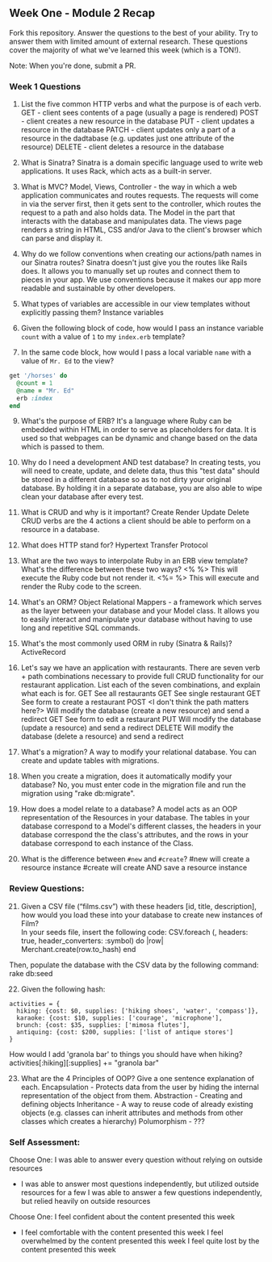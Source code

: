 ## Week One - Module 2 Recap

Fork this repository. Answer the questions to the best of your ability. Try to answer them with limited amount of external research. These questions cover the majority of what we've learned this week (which is a TON!).

Note: When you're done, submit a PR.

### Week 1 Questions

1. List the five common HTTP verbs and what the purpose is of each verb.
GET - client sees contents of a page (usually a page is rendered)
POST - client creates a new resource in the database
PUT - client updates a resource in the database
PATCH - client updates only a part of a resource in the dadtabase (e.g. updates just one attribute of the resource)
DELETE - client deletes a resource in the database

2. What is Sinatra?
Sinatra is a domain specific language used to write web applications. It uses Rack, which acts as a built-in server.

4. What is MVC?
Model, Views, Controller - the way in which a web application communicates and routes requests. The requests will come in via the server first, then it gets sent to the controller, which routes the request to a path and also holds data. The Model in the part that interacts with the database and manipulates data. The views page renders a string in HTML, CSS and/or Java to the client's browser which can parse and display it.

5. Why do we follow conventions when creating our actions/path names in our Sinatra routes?
Sinatra doesn't just give you the routes like Rails does. It allows you to manually set up routes and connect them to pieces in your app. We use conventions because it makes our app more readable and sustainable by other developers.

6. What types of variables are accessible in our view templates without explicitly passing them?
Instance variables

7. Given the following block of code, how would I pass an instance variable `count` with a value of `1` to my `index.erb` template?
8. In the same code block, how would I pass a local variable `name` with a value of `Mr. Ed` to the view?

  ```ruby
  get '/horses' do
    @count = 1
    @name = "Mr. Ed"
    erb :index
  end
  ```
9. What's the purpose of ERB?
It's a language where Ruby can be embedded within HTML in order to serve as placeholders for data. It is used so that webpages can be dynamic and change based on the data which is passed to them.

10. Why do I need a development AND test database?
In creating tests, you will need to create, update, and delete data, thus this "test data" should be stored in a different database so as to not dirty your original database. By holding it in a separate database, you are also able to wipe clean your database after every test.

11. What is CRUD and why is it important?
Create
Render
Update
Delete
CRUD verbs are the 4 actions a client should be able to perform on a resource in a database.

12. What does HTTP stand for?
Hypertext Transfer Protocol

13. What are the two ways to interpolate Ruby in an ERB view template? What's the difference between these two ways?
<% %> This will execute the Ruby code but not render it.
<%= %> This will execute and render the Ruby code to the screen.

14. What's an ORM?
Object Relational Mappers - a framework which serves as the layer between your database and your Model class. It allows you to easily interact and manipulate your database without having to use long and repetitive SQL commands.

15. What's the most commonly used ORM in ruby (Sinatra & Rails)?
ActiveRecord

16. Let's say we have an application with restaurants. There are seven verb + path combinations necessary to provide full CRUD functionality for our restaurant application. List each of the seven combinations, and explain what each is for.
GET <path to view all restaurants> See all restaurants
GET <path to view single restaurant> See single restaurant
GET <path to create new restaurant> See form to create a restaurant
POST <I don't think the path matters here?> Will modify the database (create a new resource) and send a redirect
GET <path to edit a restaurant> See form to edit a restaurant
PUT <path to view single restaurant> Will modify the database (update a resource) and send a redirect
DELETE <path to view single restaurant> Will modify the database (delete a resource) and send a redirect

17. What's a migration?
A way to modify your relational database. You can create and update tables with migrations.

18. When you create a migration, does it automatically modify your database?
No, you must enter code in the migration file and run the migration using "rake db:migrate".

19. How does a model relate to a database?
A model acts as an OOP representation of the Resources in your database. The tables in your database correspond to a Model's different classes, the headers in your database correspond the the class's attributes, and the rows in your database correspond to each instance of the Class.

20. What is the difference between `#new` and `#create`?
#new will create a resource instance
#create will create AND save a resource instance

### Review Questions:  
21. Given a CSV file (“films.csv”) with these headers [id, title, description], how would you load these into your database to create new instances of Film?  
In your seeds file, insert the following code:
  CSV.foreach (<file path to films.csv>, headers: true, header_converters: :symbol) do |row|
    Merchant.create(row.to_hash)
  end

Then, populate the database with the CSV data by the following command:
  rake db:seed

22. Given the following hash:
```
activities = {
  hiking: {cost: $0, supplies: ['hiking shoes', 'water', 'compass']},
  karaoke: {cost: $10, supplies: ['courage', 'microphone'],
  brunch: {cost: $35, supplies: ['mimosa flutes'],
  antiquing: {cost: $200, supplies: ['list of antique stores']
}
```
How would I add 'granola bar' to things you should have when hiking?
activities[:hiking][:supplies] += "granola bar"

23. What are the 4 Principles of OOP? Give a one sentence explanation of each.
Encapsulation - Protects data from the user by hiding the internal representation of the object from them.
Abstraction - Creating and defining objects
Inheritance - A way to reuse code of already existing objects (e.g. classes can inherit attributes and methods from other classes which creates a hierarchy)
Polumorphism - ???

### Self Assessment:
Choose One:
I was able to answer every question without relying on outside resources
* I was able to answer most questions independently, but utilized outside resources for a few
I was able to answer a few questions independently, but relied heavily on outside resources

Choose One:
I feel confident about the content presented this week
* I feel comfortable with the content presented this week
I feel overwhelmed by the content presented this week
I feel quite lost by the content presented this week
